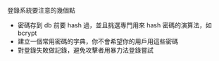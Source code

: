 登錄系統要注意的幾個點
* 密碼存到 db 前要 hash 過，並且挑選專門用來 hash 密碼的演算法，如 bcrypt
* 建立一個常用密碼的字典，你不會希望你的用戶用這些密碼
* 對登錄失敗做記錄，避免攻擊者用暴力法登錄嘗試
